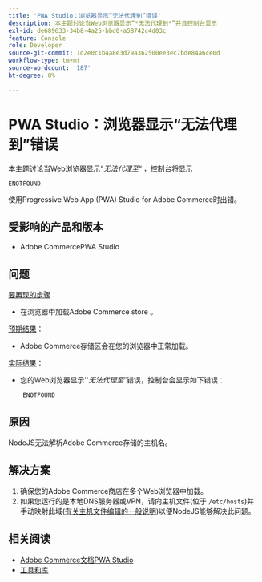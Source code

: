 ```yaml
---
title: 'PWA Studio：浏览器显示“无法代理到”错误'
description: 本主题讨论当Web浏览器显示“*无法代理到*”并且控制台显示
exl-id: de689633-34b8-4a25-bbd0-a58742c4d03c
feature: Console
role: Developer
source-git-commit: 1d2e0c1b4a8e3d79a362500ee3ec7bde84a6ce0d
workflow-type: tm+mt
source-wordcount: '187'
ht-degree: 0%

---
```


# PWA Studio：浏览器显示“无法代理到”错误

本主题讨论当Web浏览器显示“*无法代理至*“ ，控制台将显示

```
ENOTFOUND
```

使用Progressive Web App (PWA) Studio for Adobe Commerce时出错。

## 受影响的产品和版本

* Adobe CommercePWA Studio

## 问题

<u>要再现的步骤</u>：

* 在浏览器中加载Adobe Commerce store 。

<u>预期结果</u>：

* Adobe Commerce存储区会在您的浏览器中正常加载。

<u>实际结果</u>：

* 您的Web浏览器显示&#39;&#39;*无法代理至*”错误，控制台会显示如下错误：

```
    ENOTFOUND
```


## 原因

NodeJS无法解析Adobe Commerce存储的主机名。

## 解决方案

1. 确保您的Adobe Commerce商店在多个Web浏览器中加载。
1. 如果您运行的是本地DNS服务器或VPN，请向主机文件(位于 `/etc/hosts`)并手动映射此域([有关主机文件编辑的一般说明](https://linuxize.com/post/how-to-edit-your-hosts-file/))以便NodeJS能够解决此问题。

## 相关阅读

* [Adobe Commerce文档PWA Studio](https://magento.github.io/pwa-studio/)
* [工具和库](https://magento.github.io/pwa-studio/technologies/tools-libraries/)
